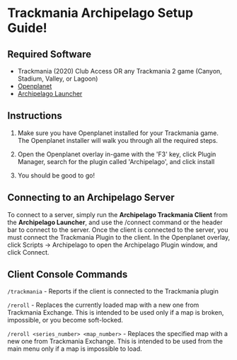 # Trackmania Archipelago Setup Guide!

## Required Software

- Trackmania (2020) Club Access OR any Trackmania 2 game (Canyon, Stadium, Valley, or Lagoon)
- [Openplanet](https://openplanet.dev/)
- [Archipelago Launcher](https://archipelago.gg/tutorial/Archipelago/setup/en)

## Instructions

1. Make sure you have Openplanet installed for your Trackmania game. The Openplanet installer will walk you through all the required steps.

2. Open the Openplanet overlay in-game with the 'F3' key, click Plugin Manager, search for the plugin called 'Archipelago', and click install

3. You should be good to go!

## Connecting to an Archipelago Server

To connect to a server, simply run the **Archipelago Trackmania Client** from the **Archipelago Launcher**, and use the 
/connect command or the header bar to connect to the server. Once the client is connected to the server, you must connect the Trackmania Plugin to the client. In the Openplanet overlay, click Scripts -> Archipelago to open the Archipelago Plugin window, and click Connect.

## Client Console Commands

`/trackmania` - Reports if the client is connected to the Trackmania plugin

`/reroll` - Replaces the currently loaded map with a new one from Trackmania Exchange. This is intended to be used only if a map is broken, impossible, or you become soft-locked.

`/reroll <series_number> <map_number>` - Replaces the specified map with a new one from Trackmania Exchange. 
This is intended to be used from the main menu only if a map is impossible to load.